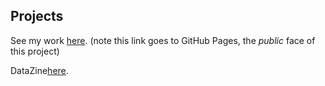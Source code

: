## Projects


See my work [here](). (note this link goes to GitHub Pages, the *public* face of this project)

DataZine[here](https://shenshenl.github.io/cdv-student/projects/datazineTemplate/).
